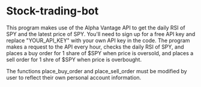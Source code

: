 # Stock-trading-bot

This program makes use of the Alpha Vantage API to get the daily RSI of SPY and the latest price of SPY. You'll need to sign up for a free API key and replace "YOUR_API_KEY" with your own API key in the code. The program makes a request to the API every hour, checks the daily RSI of SPY, and places a buy order for 1 share of $SPY when price is oversold, and places a sell order for 1 shre of $SPY when price is overbought. 

The functions place_buy_order and place_sell_order must be modified by user to reflect their own personal account information. 
